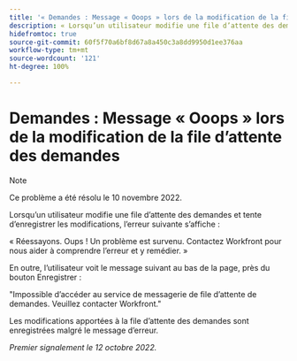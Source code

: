 ```yaml
---
title: '« Demandes : Message « Ooops » lors de la modification de la file d’attente des demandes »'
description: « Lorsqu’un utilisateur modifie une file d’attente des demandes et tente d’enregistrer les modifications, une erreur s’affiche. »
hidefromtoc: true
source-git-commit: 60f5f70a6bf8d67a8a450c3a8dd9950d1ee376aa
workflow-type: tm+mt
source-wordcount: '121'
ht-degree: 100%

---
```



# Demandes : Message « Ooops » lors de la modification de la file d’attente des demandes

>[!NOTE]
>
>Ce problème a été résolu le 10 novembre 2022.

Lorsqu’un utilisateur modifie une file d’attente des demandes et tente d’enregistrer les modifications, l’erreur suivante s’affiche :

« Réessayons. Oups ! Un problème est survenu. Contactez Workfront pour nous aider à comprendre l’erreur et y remédier. »

En outre, l’utilisateur voit le message suivant au bas de la page, près du bouton Enregistrer :

&quot;Impossible d’accéder au service de messagerie de file d’attente de demandes. Veuillez contacter Workfront.&quot;

Les modifications apportées à la file d’attente des demandes sont enregistrées malgré le message d’erreur.

_Premier signalement le 12 octobre 2022._

